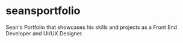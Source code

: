 # seansportfolio
Sean's Portfolio that showcases his skills and projects as a Front End Developer and UI/UX Designer.
